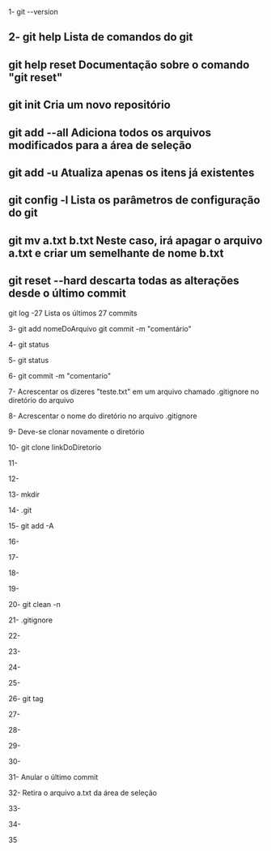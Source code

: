 1- git --version


2- 
git help
Lista de comandos do git
----------
git help reset
Documentação sobre o comando "git reset"
----------
git init
Cria um novo repositório
----------
git add --all
Adiciona todos os arquivos modificados para a área de seleção
----------
git add -u
Atualiza apenas os itens já existentes
---------- 
git config -l
Lista os parâmetros de configuração do git
----------
git mv a.txt b.txt
Neste caso, irá apagar o arquivo a.txt e criar um semelhante de nome b.txt
----------
git reset --hard
descarta todas as alterações desde o último commit
----------
git log -27
Lista os últimos 27 commits


3-  git add nomeDoArquivo
	git commit -m "comentário"


4- git status


5- git status


6- git commit -m "comentario"


7- Acrescentar os dizeres "teste.txt" em um arquivo chamado .gitignore no diretório do arquivo


8- Acrescentar o nome do diretório no arquivo .gitignore


9- Deve-se clonar novamente o diretório


10- git clone linkDoDiretorio


11- 


12-


13- mkdir


14- .git


15- git add -A


16- 


17-


18-


19-


20- git clean -n


21- .gitignore


22- 


23-


24-


25-


26- git tag


27- 


28-


29-


30-


31- Anular o último commit


32- Retira o arquivo a.txt da área de seleção


33- 


34-


35


